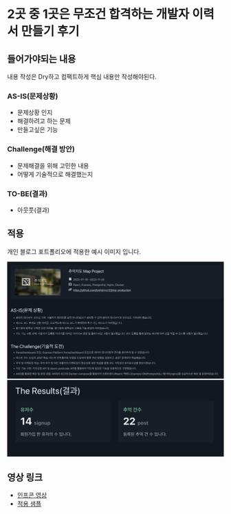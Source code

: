 # 2곳 중 1곳은 무조건 합격하는 개발자 이력서 만들기 후기

## 들어가야되는 내용

내용 작성은 Dry하고 컴팩트하게 핵심 내용만 작성해야된다.

### AS-IS(문제상황)

- 문제상황 인지
- 해결하려고 하는 문제
- 만들고싶은 기능

### Challenge(해결 방안)

- 문제해결을 위해 고민한 내용
- 어떻게 기술적으로 해결했는지

### TO-BE(결과)

- 아웃풋(결과)

## 적용

개인 블로그 포트폴리오에 적용한 예시 이미지 입니다.

![content_etc_concert_in01](/study/assets/content_etc_concert_in01.png)
![content_etc_concert_in02](/study/assets/content_etc_concert_in02.png)

## 영상 링크

- [인프콘 영상](https://www.youtube.com/watch?v=ifGUz43GjdQ&t=45s)
- [적용 샘플](https://blog.donggeun.co.kr/portfolio/65586edaac922d85fc5b5eee)
